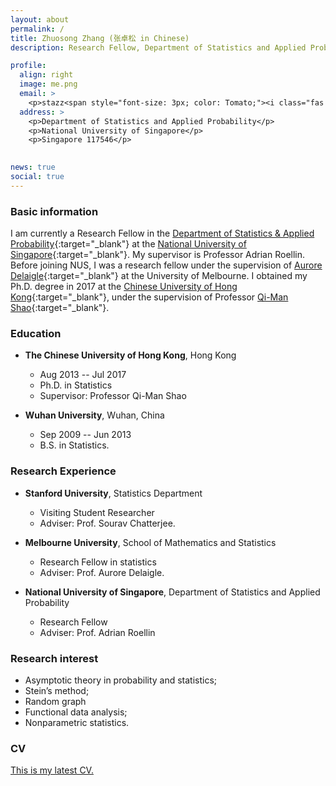 ```yaml
---
layout: about
permalink: /
title: Zhuosong Zhang (张卓松 in Chinese)
description: Research Fellow, Department of Statistics and Applied Probability, National University of Singapore. 

profile:
  align: right
  image: me.png
  email: > 
    <p>stazz<span style="font-size: 3px; color: Tomato;"><i class="fas fa-at"></i></span>nus<span style="font-size: 0.01em; color: Tomato;"><i class="fas fa-dot-circle"></i></span>edu<span style="font-size: 0.01em; color: Tomato;"><i class="fas fa-dot-circle"></i></span>sg</p> 
  address: >
    <p>Department of Statistics and Applied Probability</p>
    <p>National University of Singapore</p>
    <p>Singapore 117546</p>
    

news: true
social: true
---
```


### <i class="fas fa-info-circle"></i> Basic information

I am currently a Research Fellow in the [Department of Statistics & Applied Probability](https://www.stat.nus.edu.sg){:target="\_blank"} at the [National University of Singapore](https://www.nus.edu.sg){:target="\_blank"}. My supervisor is Professor Adrian Roellin.
Before joining NUS, I was a research fellow under the supervision of [Aurore Delaigle](https://researchers.ms.unimelb.edu.au/~aurored/){:target="\_blank"} at the University of Melbourne. I obtained my Ph.D. degree in 2017 at the [Chinese University of Hong Kong](https://www.cuhk.edu.hk/english/index.html#){:target="\_blank"}, under the supervision of Professor [Qi-Man Shao](http://www.sta.cuhk.edu.hk/qmshao/public_html/index.html){:target="\_blank"}. 

### <i class="fas fa-graduation-cap"></i> Education 

* **The Chinese University of Hong Kong**, Hong Kong
	- Aug 2013 -- Jul 2017
	- Ph.D. in Statistics
	- Supervisor: Professor Qi-Man Shao

* **Wuhan University**, Wuhan, China
	- Sep 2009 -- Jun 2013
	- B.S. in Statistics.


### <i class="fas fa-microscope"></i> Research Experience
* **Stanford University**, Statistics Department
	- Visiting Student Researcher
	- Adviser: Prof. Sourav Chatterjee.

* **Melbourne University**, School of Mathematics and Statistics
	- Research Fellow in statistics
	- Adviser: Prof. Aurore Delaigle.

* **National University of Singapore**, Department of Statistics and Applied Probability
	- Research Fellow
	- Adviser: Prof. Adrian Roellin

### <span class="fas fa-book-reader"></span> Research interest
* Asymptotic theory in probability and statistics; 
* Stein’s method; 
* Random graph
* Functional data analysis; 
* Nonparametric statistics.

### <i class="fas fa-address-card"></i> CV

[This is my latest CV.](/docs/CV-Zhuosong.pdf)





    
